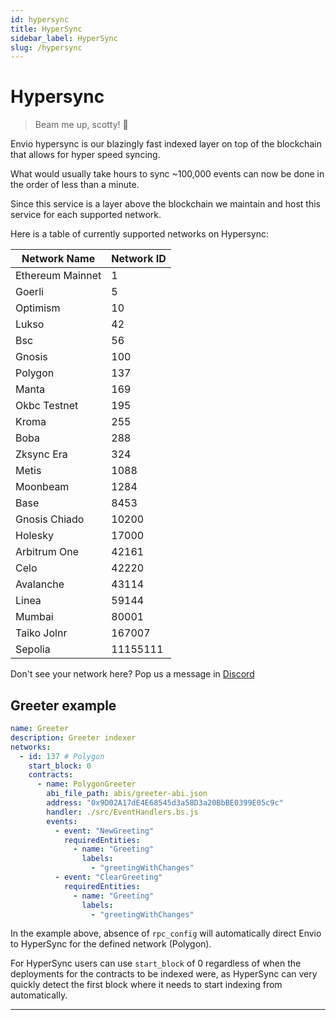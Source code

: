 ```yaml
---
id: hypersync
title: HyperSync
sidebar_label: HyperSync
slug: /hypersync
---
```


# Hypersync

> Beam me up, scotty! 🖖

Envio hypersync is our blazingly fast indexed layer on top of the blockchain that allows for hyper speed syncing.

What would usually take hours to sync ~100,000 events can now be done in the order of less than a minute.

Since this service is a layer above the blockchain we maintain and host this service for each supported network.

Here is a table of currently supported networks on Hypersync:

| Network Name     | Network ID |
| ---------------- | ---------- |
| Ethereum Mainnet | 1          |
| Goerli           | 5          |
| Optimism         | 10         |
| Lukso            | 42         |
| Bsc              | 56         |
| Gnosis           | 100        |
| Polygon          | 137        |
| Manta            | 169        |
| Okbc Testnet     | 195        |
| Kroma            | 255        |
| Boba             | 288        |
| Zksync Era       | 324        |
| Metis            | 1088       |
| Moonbeam         | 1284       |
| Base             | 8453       |
| Gnosis Chiado    | 10200      |
| Holesky          | 17000      |
| Arbitrum One     | 42161      |
| Celo             | 42220      |
| Avalanche        | 43114      |
| Linea            | 59144      |
| Mumbai           | 80001      |
| Taiko Jolnr      | 167007     |
| Sepolia          | 11155111   |

Don't see your network here? Pop us a message in [Discord](https://discord.gg/Q9qt8gZ2fX)

## Greeter example

```yaml
name: Greeter
description: Greeter indexer
networks:
  - id: 137 # Polygon
    start_block: 0
    contracts:
      - name: PolygonGreeter
        abi_file_path: abis/greeter-abi.json
        address: "0x9D02A17dE4E68545d3a58D3a20BbBE0399E05c9c"
        handler: ./src/EventHandlers.bs.js
        events:
          - event: "NewGreeting"
            requiredEntities:
              - name: "Greeting"
                labels:
                  - "greetingWithChanges"
          - event: "ClearGreeting"
            requiredEntities:
              - name: "Greeting"
                labels:
                  - "greetingWithChanges"
```

In the example above, absence of `rpc_config` will automatically direct Envio to HyperSync for the defined network (Polygon).

For HyperSync users can use `start_block` of 0 regardless of when the deployments for the contracts to be indexed were, as HyperSync can very quickly detect the first block where it needs to start indexing from automatically.

---
